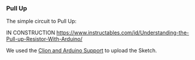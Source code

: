 ### Pull Up

The simple circuit to Pull Up:

IN CONSTRUCTION
https://www.instructables.com/id/Understanding-the-Pull-up-Resistor-With-Arduino/

We used the [Clion and Arduino Support](https://github.com/robsonoduarte/learn-arduino/tree/master/clion-arduino/example) to upload the Sketch.

